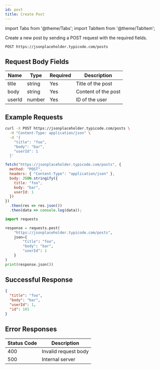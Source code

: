 ```yaml
---
id: post
title: Create Post
---
```


import Tabs from '@theme/Tabs';
import TabItem from '@theme/TabItem';

Create a new post by sending a POST request with the required fields.

`POST https://jsonplaceholder.typicode.com/posts`

## Request Body Fields

| Name   | Type   | Required | Description           |
|--------|--------|----------|-----------------------|
| title  | string | Yes      | Title of the post     |
| body   | string | Yes      | Content of the post   |
| userId | number | Yes      | ID of the user        |

## Example Requests

<Tabs>
  <TabItem value="cURL" label="cURL">

```bash
curl -X POST https://jsonplaceholder.typicode.com/posts \
  -H "Content-Type: application/json" \
  -d '{
    "title": "foo",
    "body": "bar",
    "userId": 1
  }'
```

  </TabItem>

  <TabItem value="JavaScript" label="JavaScript (fetch)">

```javascript
fetch("https://jsonplaceholder.typicode.com/posts", {
  method: "POST",
  headers: { "Content-Type": "application/json" },
  body: JSON.stringify({
    title: "foo",
    body: "bar",
    userId: 1
  })
})
  .then(res => res.json())
  .then(data => console.log(data));
```

  </TabItem>

  <TabItem value="Python" label="Python (requests)">

```python
import requests

response = requests.post(
    "https://jsonplaceholder.typicode.com/posts",
    json={
        "title": "foo",
        "body": "bar",
        "userId": 1
    }
)
print(response.json())
```

  </TabItem>
</Tabs>

## Successful Response

```json
{
  "title": "foo",
  "body": "bar",
  "userId": 1,
  "id": 101
}
```

## Error Responses

| Status Code | Description                  |
| ----------- |-----------------------------|
| 400         | Invalid request body         |
| 500         | Internal server